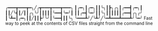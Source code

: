 ╭━━━┳━━━┳━╮╱╭┳━━━┳━━━┳━━━╮
┃╭━╮┃╭━╮┃┃╰╮┃┣╮╭╮┃╭━━┫╭━╮┃
┃┃╱╰┫┃╱┃┃╭╮╰╯┃┃┃┃┃╰━━┫╰━╯┃
┃┃╭━┫╰━╯┃┃╰╮┃┃┃┃┃┃╭━━┫╭╮╭╯
┃╰┻━┃╭━╮┃┃╱┃┃┣╯╰╯┃╰━━┫┃┃╰╮
╰━━━┻╯╱╰┻╯╱╰━┻━━━┻━━━┻╯╰━╯
Fast way to peek at the contents of CSV files straight from the command line

